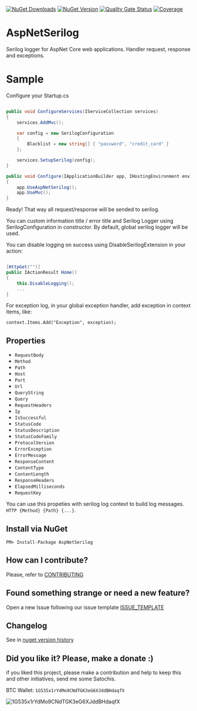 
[![NuGet Downloads](https://img.shields.io/nuget/dt/AspNetSerilog.svg)](https://www.nuget.org/packages/AspNetSerilog/)
[![NuGet Version](https://img.shields.io/nuget/v/AspNetSerilog.svg)](https://www.nuget.org/packages/AspNetSerilog/)
[![Quality Gate Status](https://sonarcloud.io/api/project_badges/measure?project=ThiagoBarradas_aspnet-serilog&metric=alert_status)](https://sonarcloud.io/dashboard?id=ThiagoBarradas_aspnet-serilog)
[![Coverage](https://sonarcloud.io/api/project_badges/measure?project=ThiagoBarradas_aspnet-serilog&metric=coverage)](https://sonarcloud.io/dashboard?id=ThiagoBarradas_aspnet-serilog)

# AspNetSerilog

Serilog logger for AspNet Core web applications. Handler request, response and exceptions.

# Sample

Configure your Startup.cs

```c#

public void ConfigureServices(IServiceCollection services)
{
    services.AddMvc();

    var config = new SerilogConfiguration
    {
        Blacklist = new string[] { "password", "credit_card" }
    };

    services.SetupSerilog(config);
}

public void Configure(IApplicationBuilder app, IHostingEnvironment env)
{
    app.UseAspNetSerilog();
    app.UseMvc();
}
```

Ready! That way all request/response will be sended to serilog.

You can custom information title / error title and Serilog Logger using SerilogConfiguration in constructor. By default, global serilog logger will be used.

You can disable logging on success using DisableSerilogExtension in your action:

```c#

[HttpGet("")]
public IActionResult Home()
{
	this.DisableLogging();
	...
}

```

For exception log, in your global exception handler, add exception in context items, like:

```
context.Items.Add("Exception", exception);
```

## Properties 

* `RequestBody`
* `Method`
* `Path`
* `Host`
* `Port`
* `Url`
* `QueryString`
* `Query`
* `RequestHeaders`
* `Ip`
* `IsSuccessful`
* `StatusCode`
* `StatusDescription`
* `StatusCodeFamily`
* `ProtocolVersion`
* `ErrorException`
* `ErrorMessage`
* `ResponseContent`
* `ContentType`
* `ContentLength`
* `ResponseHeaders`
* `ElapsedMilliseconds`
* `RequestKey`

You can use this propeties with serilog log context to build log messages. `HTTP {Method} {Path} {...}`.

## Install via NuGet

```
PM> Install-Package AspNetSerilog
```

## How can I contribute?
Please, refer to [CONTRIBUTING](.github/CONTRIBUTING.md)

## Found something strange or need a new feature?
Open a new Issue following our issue template [ISSUE_TEMPLATE](.github/ISSUE_TEMPLATE.md)

## Changelog
See in [nuget version history](https://www.nuget.org/packages/AspNetSerilog)

## Did you like it? Please, make a donate :)

if you liked this project, please make a contribution and help to keep this and other initiatives, send me some Satochis.

BTC Wallet: `1G535x1rYdMo9CNdTGK3eG6XJddBHdaqfX`

![1G535x1rYdMo9CNdTGK3eG6XJddBHdaqfX](https://i.imgur.com/mN7ueoE.png)
